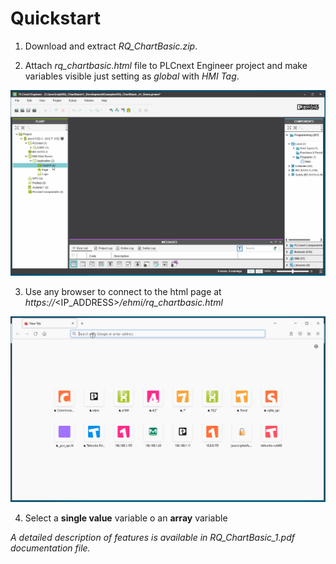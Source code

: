 # Quickstart

1. Download and extract _RQ_ChartBasic.zip_.

2. Attach _rq_chartbasic.html_ file to PLCnext Engineer project and make variables visible just setting as _global_ with _HMI Tag_.

<p align="center">
<img src="gifs/RQ_ChartBasic_plcne.gif"/>
</p>

3. Use any browser to connect to the html page at _https://_<IP_ADDRESS>_/ehmi/rq_chartbasic.html_

<p align="center">
<img src="gifs/RQ_ChartBasic_browser.gif"/>
</p>

4. Select a **single value** variable o an **array** variable

_A detailed description of features is available in RQ_ChartBasic_1.pdf documentation file._
